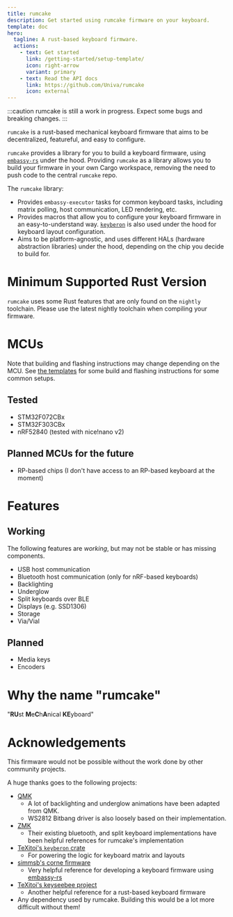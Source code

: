```yaml
---
title: rumcake
description: Get started using rumcake firmware on your keyboard.
template: doc
hero:
  tagline: A rust-based keyboard firmware.
  actions:
    - text: Get started
      link: /getting-started/setup-template/
      icon: right-arrow
      variant: primary
    - text: Read the API docs
      link: https://github.com/Univa/rumcake
      icon: external
---
```


:::caution
rumcake is still a work in progress. Expect some bugs and breaking changes.
:::

`rumcake` is a rust-based mechanical keyboard firmware that aims to be decentralized, featureful, and easy to configure.

`rumcake` provides a library for you to build a keyboard firmware, using [`embassy-rs`](https://github.com/embassy-rs/embassy) under the hood.
Providing `rumcake` as a library allows you to build your firmware in your own Cargo workspace, removing the need to push code to the central `rumcake` repo.

The `rumcake` library:

- Provides `embassy-executor` tasks for common keyboard tasks, including matrix polling, host communication, LED rendering, etc.
- Provides macros that allow you to configure your keyboard firmware in an easy-to-understand way. [`keyberon`](https://github.com/TeXitoi/keyberon) is also used under the hood for keyboard layout configuration.
- Aims to be platform-agnostic, and uses different HALs (hardware abstraction libraries) under the hood, depending on the chip you decide to build for.

# Minimum Supported Rust Version

`rumcake` uses some Rust features that are only found on the `nightly` toolchain.
Please use the latest nightly toolchain when compiling your firmware.

# MCUs

Note that building and flashing instructions may change depending on the MCU.
See [the templates](https://github.com/Univa/rumcake-templates) for some build
and flashing instructions for some common setups.

## Tested

- STM32F072CBx
- STM32F303CBx
- nRF52840 (tested with nice!nano v2)

## Planned MCUs for the future

- RP-based chips (I don't have access to an RP-based keyboard at the moment)

# Features

## Working

The following features are _working_, but may not be stable or has missing components.

- USB host communication
- Bluetooth host communication (only for nRF-based keyboards)
- Backlighting
- Underglow
- Split keyboards over BLE
- Displays (e.g. SSD1306)
- Storage
- Via/Vial

## Planned

- Media keys
- Encoders

# Why the name "rumcake"

"**RU**st **M**e**C**h**A**nical **KE**yboard"

# Acknowledgements

This firmware would not be possible without the work done by other community projects.

A huge thanks goes to the following projects:

- [QMK](https://github.com/qmk/qmk_firmware)
  - A lot of backlighting and underglow animations have been adapted from QMK.
  - WS2812 Bitbang driver is also loosely based on their implementation.
- [ZMK](https://github.com/zmkfirmware/zmk/)
  - Their existing bluetooth, and split keyboard implementations have been helpful references for rumcake's implementation
- [TeXitoi's `keyberon` crate](https://github.com/TeXitoi/keyberon)
  - For powering the logic for keyboard matrix and layouts
- [simmsb's corne firmware](https://github.com/simmsb/keyboard)
  - Very helpful reference for developing a keyboard firmware using [embassy-rs](https://github.com/embassy-rs/embassy)
- [TeXitoi's keyseebee project](https://github.com/TeXitoi/keyseebee)
  - Another helpful reference for a rust-based keyboard firmware
- Any dependency used by rumcake. Building this would be a lot more difficult without them!
